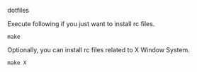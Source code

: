 dotfiles

Execute following if you just want to install rc files.

```
make
```

Optionally, you can install rc files related to X Window System.

```
make X
```

